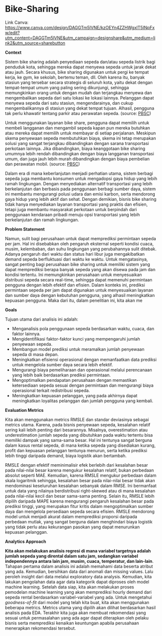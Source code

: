 # Bike-Sharing
Link Canva: https://www.canva.com/design/DAGGTm5lVNE/kzOEYn4ZZHWgxlT5INpFxw/edit?utm_content=DAGGTm5lVNE&utm_campaign=designshare&utm_medium=link2&utm_source=sharebutton

**Context**

Sistem bike sharing adalah penyediaan sepeda dan/atau sepeda listrik bagi penduduk kota, sehingga mereka dapat menyewa sepeda untuk jarak dekat atau jauh. Secara khusus, bike sharing digunakan untuk pergi ke tempat kerja, ke gym, ke sekolah, bertemu teman, dll. Oleh karena itu, banyak stasiun yang tersebar secara strategis di seluruh kota, yaitu dekat dengan tempat-tempat umum yang paling sering dikunjungi, sehingga memungkinkan orang untuk dengan mudah dan terjangkau menyewa dan mengembalikan sepeda dari satu lokasi ke lokasi lainnya. Pelanggan dapat menyewa sepeda dari satu stasiun, mengendarainya, dan cukup mengembalikannya di stasiun yang dekat tempat tujuan. Alhasil, pengguna tak perlu khawatir tentang parkir atau perawatan sepeda. (source: [PBSC](https://www.pbsc.com/blog/2022/01/what-is-a-bike-share-program-and-how-does-it-work))

Untuk menggunakan layanan bike share, pengguna dapat memilih untuk membeli langganan dan mengambil sepeda kapan pun mereka butuhkan atau mereka dapat memilih untuk membayar di setiap perjalanan. Meskipun skema penyewaan sepeda membutuhkan biaya, skema ini tetap merupakan solusi yang sangat terjangkau dibandingkan dengan sarana transportasi perkotaan lainnya. Jika dibandingkan, biaya keanggotaan bike sharing umumnya lebih rendah dibandingkan dengan biaya langganan transportasi umum, dan juga jauh lebih murah dibandingkan dengan biaya pembelian dan perawatan mobil. (source: [PBSC](https://www.pbsc.com/blog/2022/01/what-is-a-bike-share-program-and-how-does-it-work))

Dalam era di mana keberlanjutan menjadi perhatian utama, sistem berbagi sepeda juga membantu konsumen untuk mengadopsi gaya hidup yang lebih ramah lingkungan. Dengan menyediakan alternatif transportasi yang lebih berkelanjutan dan berbasis pada penggunaan berbagi sumber daya, sistem ini membantu mengurangi polusi udara dan emisi karbon, serta mendorong gaya hidup yang lebih aktif dan sehat. Dengan demikian, bisnis bike sharing tidak hanya menyediakan layanan transportasi yang praktis dan efisien, tetapi juga membantu masyarakat perkotaan untuk berpindah dari penggunaan kendaraan pribadi menuju opsi transportasi yang lebih berkelanjutan dan ramah lingkungan.

**Problem Statement**

Namun, sulit bagi perusahaan untuk dapat memprediksi permintaan sepeda per jam. Hal ini disebabkan oleh pengaruh eksternal seperti kondisi cuaca, musim, kelembaban, dan suhu lingkungan yang perubahannya sulit ditebak. Adanya pengaruh dari waktu dan status hari libur juga mengakibatkan demand sepeda berfluktuasi dari waktu ke waktu. Untuk mengatasinya, sangat penting bagi perusahaan bike sharing untuk memiliki sistem yang dapat memprediksi berapa banyak sepeda yang akan disewa pada jam dan kondisi tertentu. Ini memungkinkan perusahaan untuk menyesuaikan distribusi sepeda secara real-time, sehingga dapat memenuhi permintaan pengguna dengan lebih efektif dan efisien. Dalam konteks ini, prediksi permintaan sepeda per jam dapat digunakan untuk menyesuaikan layanan dan sumber daya dengan kebutuhan pengguna, yang alhasil meningkatkan kepuasan pengguna. Maka dari itu, dalam penelitian ini, kita akan me

**Goals**

Tujuan utama dari analisis ini adalah:

- Menganalisis pola penggunaan sepeda berdasarkan waktu, cuaca, dan faktor lainnya.
- Mengidentifikasi faktor-faktor kunci yang mempengaruhi jumlah penyewaan sepeda.
- Membangun model prediksi untuk meramalkan jumlah penyewaan sepeda di masa depan.
- Meningkatkan efisiensi operasional dengan memanfaatkan data prediksi untuk mengelola sumber daya secara lebih efektif.
- Mengurangi biaya pemeliharaan dan operasional melalui perencanaan yang lebih baik berdasarkan prediksi permintaan.
- Mengoptimalkan pendapatan perusahaan dengan memastikan ketersediaan sepeda sesuai dengan permintaan dan mengurangi biaya operasional terkait redistribusi sepeda.
- Meningkatkan kepuasan pelanggan, yang pada akhirnya dapat meningkatkan loyalitas pelanggan dan jumlah pengguna yang kembali.

**Evaluation Metrics**

Kita akan menggunakan metrics RMSLE dan standar deviasinya sebagai metrics utama. Karena, pada bisnis penyewaan sepeda, kesalahan relatif sering kali lebih penting dari besarannya. Misalnya, overestimation atau underestimation jumlah sepeda yang dibutuhkan pada waktu tertentu bisa memiliki dampak yang sama-sama besar. Hal ini tentunya sangat berguna dalam kasus rental sepeda, di mana ketika sepeda yang disediakan kurang, profit dan kepuasan pelanggan tentunya menurun, serta ketika prediksi lebih tinggi daripada demand, biaya logistik akan bertambah.

RMSLE dengan efektif meminimalisir efek berlebih dari kesalahan besar pada nilai-nilai besar karena mengukur kesalahan relatif, bukan perbedaan absolut seperti MAE. Kemudian, karena RMSLE mengukur perbedaan dalam skala logaritmik sehingga, kesalahan besar pada nilai-nilai besar tidak akan mendominasi keseluruhan kesalahan sebanyak dalam RMSE. Ini bermanfaat untuk data yang nilainya berdistribusi right-skewed atau di mana kesalahan pada nilai-nilai kecil dan besar sama-sama penting. Selain itu, RMSLE lebih dipilih daripada MAPE karena mengurangi pengaruh kesalahan besar pada prediksi tinggi, yang merupakan fitur kritis dalam mengoptimalkan sumber daya dan mengelola persediaan sepeda secara efisien. RMSLE mendorong model untuk menjadi akurat dalam memprediksi proporsi daripada perbedaan mutlak, yang sangat berguna dalam menghindari biaya logistik yang tidak perlu atau kekurangan pasokan yang dapat menurunkan kepuasan pelanggan.

**Analytics Approach**

**Kita akan melakukan analisis regresi di mana variabel targetnya adalah jumlah sepeda yang dirental dalam satu jam, sedangkan variabel independennya antara lain jam, musim, cuaca, temperatur, dan lain-lain**. Tahapan pertama dalam analisis ini adalah memahami data beserta atribut yang ada. Kemudian, bersihkan data dari anomali dan missing values. Lalu peroleh insight dari data melalui exploratory data analysis. Kemudian, kita lakukan pengolahan data agar data kategorik dapat diproses oleh model machine learning. Setelah data siap, kita akan melakukan proses pemodelan machine learning yang akan memprediksi hourly demand dari sepeda rental berdasarkan variabel-variabel yang ada. Untuk mengetahui *goodness-of-fit* dari model yang telah kita buat, kita akan menggunakan beberapa metrics. Metrics utama yang dipilih akan dilihat berdasarkan hasil analisis pada EDA. Terakhir kita juga akan membuat rekomendasi yang sesuai untuk permasalahan yang ada agar dapat diterapkan oleh pelaku bisnis serta memprediksi kenaikan keuntungan apabila perusahaan menerapkan rekomendasi tersebut.

